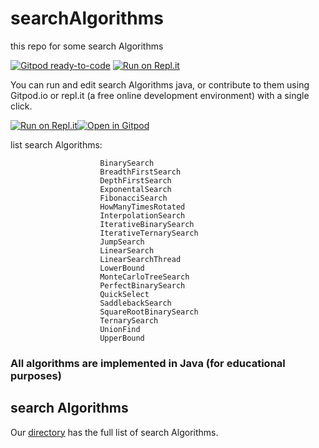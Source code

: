 # searchAlgorithms
this repo for some search Algorithms

[![Gitpod ready-to-code](https://img.shields.io/badge/Gitpod-ready--to--code-blue?logo=gitpod)](https://gitpod.io/#https://github.com/a36069/searchAlgorithms)
[![Run on Repl.it](https://repl.it/badge/github/a36069/searchAlgorithms)](https://repl.it/github/a36069/searchAlgorithms)



You can run and edit search Algorithms java, or contribute to them using Gitpod.io or repl.it (a free online development environment) with a single click.

[![Run on Repl.it](https://repl.it/badge/github/a36069/searchAlgorithms)](https://repl.it/github/a36069/searchAlgorithms)[![Open in Gitpod](https://gitpod.io/button/open-in-gitpod.svg)](https://gitpod.io/#https://github.com/a36069/searchAlgorithms)



list search Algorithms: 

                        BinarySearch
                        BreadthFirstSearch
                        DepthFirstSearch
                        ExponentalSearch
                        FibonacciSearch
                        HowManyTimesRotated
                        InterpolationSearch
                        IterativeBinarySearch
                        IterativeTernarySearch
                        JumpSearch
                        LinearSearch
                        LinearSearchThread
                        LowerBound
                        MonteCarloTreeSearch
                        PerfectBinarySearch
                        QuickSelect
                        SaddlebackSearch
                        SquareRootBinarySearch
                        TernarySearch
                        UnionFind
                        UpperBound





### All algorithms are implemented in Java (for educational purposes)

## search Algorithms
Our [directory](DIRECTORY.md) has the full list of search Algorithms.


